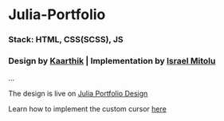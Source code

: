 # Julia-Portfolio

### Stack: HTML, CSS(SCSS), JS

### Design by [Kaarthik](https://twitter.com/kaarthikhere) | Implementation by [Israel Mitolu](https://github.com/israelmitolu)

...

The design is live on [Julia Portfolio Design](https://julia-portfolio.netlify.app/)

Learn how to implement the custom cursor [here](https://israelmitolu.hashnode.dev/using-custom-cursors-with-javascript-for-a-better-user-experience)
